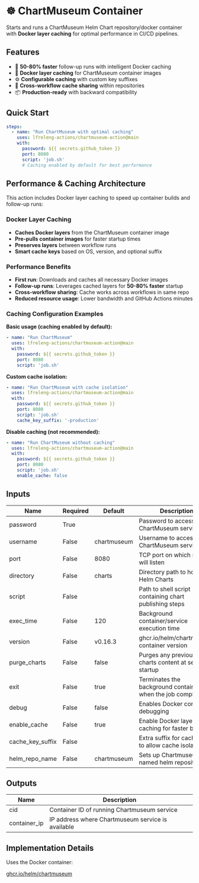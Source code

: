 <!--
# SPDX-License-Identifier: Apache-2.0
# SPDX-FileCopyrightText: 2025 The Linux Foundation
-->

# ☸️ ChartMuseum Container

Starts and runs a ChartMuseum Helm Chart repository/docker container with
**Docker layer caching** for optimal performance in CI/CD pipelines.

## Features

- 🚀 **50-80% faster** follow-up runs with intelligent Docker caching
- 🐳 **Docker layer caching** for ChartMuseum container images
- ⚙️ **Configurable caching** with custom key suffixes
- 🔄 **Cross-workflow cache sharing** within repositories
- 📦 **Production-ready** with backward compatibility

## Quick Start

<!-- markdownlint-disable MD046 -->

```yaml
steps:
  - name: "Run ChartMuseum with optimal caching"
    uses: lfreleng-actions/chartmuseum-action@main
    with:
      password: ${{ secrets.github_token }}
      port: 8080
      script: 'job.sh'
      # Caching enabled by default for best performance
```

<!-- markdownlint-enable MD046 -->

## Performance & Caching Architecture

This action includes Docker layer caching to speed up container
builds and follow-up runs:

### Docker Layer Caching

- **Caches Docker layers** from the ChartMuseum container image
- **Pre-pulls container images** for faster startup times
- **Preserves layers** between workflow runs
- **Smart cache keys** based on OS, version, and optional suffix

### Performance Benefits

- **First run**: Downloads and caches all necessary Docker images
- **Follow-up runs**: Leverages cached layers for **50-80% faster** startup
- **Cross-workflow sharing**: Cache works across workflows in same repo
- **Reduced resource usage**: Lower bandwidth and GitHub Actions minutes

### Caching Configuration Examples

**Basic usage (caching enabled by default):**

```yaml
- name: "Run ChartMuseum"
  uses: lfreleng-actions/chartmuseum-action@main
  with:
    password: ${{ secrets.github_token }}
    port: 8080
    script: 'job.sh'
```

**Custom cache isolation:**

```yaml
- name: "Run ChartMuseum with cache isolation"
  uses: lfreleng-actions/chartmuseum-action@main
  with:
    password: ${{ secrets.github_token }}
    port: 8080
    script: 'job.sh'
    cache_key_suffix: '-production'
```

**Disable caching (not recommended):**

```yaml
- name: "Run ChartMuseum without caching"
  uses: lfreleng-actions/chartmuseum-action@main
  with:
    password: ${{ secrets.github_token }}
    port: 8080
    script: 'job.sh'
    enable_cache: false
```

## Inputs

<!-- markdownlint-disable MD013 -->

| Name             | Required | Default     | Description                                                |
| ---------------- | -------- | ----------- | ---------------------------------------------------------- |
| password         | True     |             | Password to access ChartMuseum service                     |
| username         | False    | chartmuseum | Username to access ChartMuseum service                     |
| port             | False    | 8080        | TCP port on which server will listen                       |
| directory        | False    | charts      | Directory path to host Helm Charts                         |
| script           | False    |             | Path to shell script containing chart publishing steps     |
| exec_time        | False    | 120         | Background container/service execution time                |
| version          | False    | v0.16.3     | ghcr.io/helm/chartmuseum container version                 |
| purge_charts     | False    | false       | Purges any previous charts content at server startup       |
| exit             | False    | true        | Terminates the background container when the job completes |
| debug            | False    | false       | Enables Docker container debugging                         |
| enable_cache     | False    | true        | Enable Docker layer caching for faster builds              |
| cache_key_suffix | False    |             | Extra suffix for cache keys to allow cache isolation       |
| helm_repo_name   | False    | chartmuseum | Sets up Chartmuseum as a named helm repository             |

<!-- markdownlint-enable MD013 -->

## Outputs

<!-- markdownlint-disable MD013 -->

| Name         | Description                                       |
| ------------ | ------------------------------------------------- |
| cid          | Container ID of running Chartmuseum service       |
| container_ip | IP address where Chartmuseum service is available |

<!-- markdownlint-enable MD013 -->

## Implementation Details

Uses the Docker container:

[ghcr.io/helm/chartmuseum](https://github.com/helm/chartmuseum/pkgs/container/chartmuseum)
